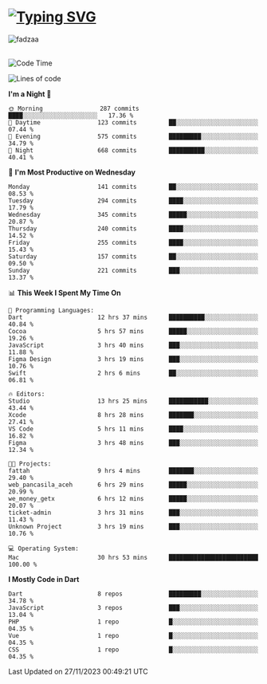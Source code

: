 
<h1 align="left"><a href="https://git.io/typing-svg"><img src="https://readme-typing-svg.demolab.com?font=Fira+Code&pause=1000&color=F7F7F7&random=false&width=600&lines=Hi+%F0%9F%91%8B%2C+I'm+Fattah+Anggit+Al+Dzakwan;Junior+Software+Developer+from+SMK+Raden+Umar+Said" alt="Typing SVG" /></a></h1>


<div align="left" display="flex"> 
  <img src="https://komarev.com/ghpvc/?username=fadzaa&label=Profile%20views&color=0e75b6&style=flat" alt="fadzaa" /> 
</div>

<br/>

<!--START_SECTION:waka-->
![Code Time](http://img.shields.io/badge/Code%20Time-116%20hrs%204%20mins-blue)

![Lines of code](https://img.shields.io/badge/From%20Hello%20World%20I%27ve%20Written-298.6%20thousand%20lines%20of%20code-blue)

**I'm a Night 🦉** 

```text
🌞 Morning                287 commits         ████░░░░░░░░░░░░░░░░░░░░░   17.36 % 
🌆 Daytime                123 commits         ██░░░░░░░░░░░░░░░░░░░░░░░   07.44 % 
🌃 Evening                575 commits         █████████░░░░░░░░░░░░░░░░   34.79 % 
🌙 Night                  668 commits         ██████████░░░░░░░░░░░░░░░   40.41 % 
```
📅 **I'm Most Productive on Wednesday** 

```text
Monday                   141 commits         ██░░░░░░░░░░░░░░░░░░░░░░░   08.53 % 
Tuesday                  294 commits         ████░░░░░░░░░░░░░░░░░░░░░   17.79 % 
Wednesday                345 commits         █████░░░░░░░░░░░░░░░░░░░░   20.87 % 
Thursday                 240 commits         ████░░░░░░░░░░░░░░░░░░░░░   14.52 % 
Friday                   255 commits         ████░░░░░░░░░░░░░░░░░░░░░   15.43 % 
Saturday                 157 commits         ██░░░░░░░░░░░░░░░░░░░░░░░   09.50 % 
Sunday                   221 commits         ███░░░░░░░░░░░░░░░░░░░░░░   13.37 % 
```


📊 **This Week I Spent My Time On** 

```text
💬 Programming Languages: 
Dart                     12 hrs 37 mins      ██████████░░░░░░░░░░░░░░░   40.84 % 
Cocoa                    5 hrs 57 mins       █████░░░░░░░░░░░░░░░░░░░░   19.26 % 
JavaScript               3 hrs 40 mins       ███░░░░░░░░░░░░░░░░░░░░░░   11.88 % 
Figma Design             3 hrs 19 mins       ███░░░░░░░░░░░░░░░░░░░░░░   10.76 % 
Swift                    2 hrs 6 mins        ██░░░░░░░░░░░░░░░░░░░░░░░   06.81 % 

🔥 Editors: 
Studio                   13 hrs 25 mins      ███████████░░░░░░░░░░░░░░   43.44 % 
Xcode                    8 hrs 28 mins       ███████░░░░░░░░░░░░░░░░░░   27.41 % 
VS Code                  5 hrs 11 mins       ████░░░░░░░░░░░░░░░░░░░░░   16.82 % 
Figma                    3 hrs 48 mins       ███░░░░░░░░░░░░░░░░░░░░░░   12.34 % 

🐱‍💻 Projects: 
fattah                   9 hrs 4 mins        ███████░░░░░░░░░░░░░░░░░░   29.40 % 
web_pancasila_aceh       6 hrs 29 mins       █████░░░░░░░░░░░░░░░░░░░░   20.99 % 
we_money_getx            6 hrs 12 mins       █████░░░░░░░░░░░░░░░░░░░░   20.07 % 
ticket-admin             3 hrs 31 mins       ███░░░░░░░░░░░░░░░░░░░░░░   11.43 % 
Unknown Project          3 hrs 19 mins       ███░░░░░░░░░░░░░░░░░░░░░░   10.76 % 

💻 Operating System: 
Mac                      30 hrs 53 mins      █████████████████████████   100.00 % 
```

**I Mostly Code in Dart** 

```text
Dart                     8 repos             █████████░░░░░░░░░░░░░░░░   34.78 % 
JavaScript               3 repos             ███░░░░░░░░░░░░░░░░░░░░░░   13.04 % 
PHP                      1 repo              █░░░░░░░░░░░░░░░░░░░░░░░░   04.35 % 
Vue                      1 repo              █░░░░░░░░░░░░░░░░░░░░░░░░   04.35 % 
CSS                      1 repo              █░░░░░░░░░░░░░░░░░░░░░░░░   04.35 % 
```




 Last Updated on 27/11/2023 00:49:21 UTC
<!--END_SECTION:waka-->
